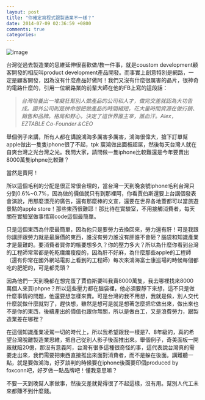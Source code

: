 ```yaml
---
layout: post
title: "你確定寫程式跟製造業不一樣？"
date: 2014-07-09 02:36:59 +0800
comments: true
categories: 
---
```

![image](http://mrshih.github.io/images/what-different-between-programmer-and-manufacturing1.jpg)

台灣從過去製造業的思維延伸很喜歡做/教一件事，就是coustom development顧客開發的相反叫product development產品開發。而事實上創意特別是網路，一定是顧客開發，因為沒有什麼產品好做阿！我們又沒有什麼很厲害的晶片，很神奇的電路什麼的，引用一位網路業的前輩大師在他的FB上寫的這段話：

> *台灣培養出一堆癡狂幫別人做產品的公司和人才，做完交差就認為大功告成。國外公司則是拼命想把做產品的時間縮短，花大量時間資源在做行銷、銷售和品牌。格局和野心，決定了這世界誰主宰，誰血汗。Alex，EZTABLE Co-Founder＆CEO*

舉個例子來講，所有人都在講說鴻海多厲害多厲害，鴻海很偉大，搶下訂單幫apple做出一隻隻iphone很了不起，tpk 宸鴻做出面板超屌，然後每天台灣人就在自爽台灣之光台灣之光。我問大家，請問做一隻iphone比較難還是今年要賣出8000萬隻iphpne比較難？

當然是賣阿！

所以這個毛利的分配是很正常很合理的，當台灣一天到晚哀號iphone毛利台灣只分到0.6%~0.7%，因為做的價值就只有到那裡阿，你看賈伯斯還要上台講個發表會演說，用那麼漂亮的廣告，還有那麼棒的文宣，還要在世界各地蓋都可以當旅遊景點的apple store！那些東西很難耶！那比待在實驗室，不用接觸消費者，每天關在實驗室做事情寫code這個最簡單。

只是這個東西為什麼最簡單，因為他只是要勞力去換回來，勞力還有肝！可是我跟你講肝跟勞力就是最廉價的東西，誰沒有勞力誰沒有肝誰不會砸？腦袋和知識產業才是最難的。要消費者買你的帳要想多久？你的壓力多大？所以為什麼你看到台灣的工程師常常都是乾乾癟癟瘦瘦的，因為肝不好麻，為什麼那些apple的工程師（還有你常在國外網站電影上看到的工程師）每次來鴻海富士康巡場的時候每個都吃的肥肥的，可是都禿頭？

因為他們一天到晚都在想完蛋了賈伯斯要叫我賣8000萬隻，我去哪裡找來8000萬個人來買iphpne？所以這些壓力都在腦袋裡，他必須要靜下來想，這不只是做什麼事情的問題，他還要想怎樣來賣。可是台灣的我不用想，我就是做，別人交代什麼就做什麼就對了，趕快想，雖然是想可是就是想著怎麼把它做出來，做出來也不是你的東西，後續產出的價值也跟你無關，所以是做白工，又是浪費勞力，跟製造業差在哪裡？

在這個知識產業凌駕一切的時代上，所以我希望跟我一樣是7、8年級的，真的希望台灣脫離製造業思維，把自己從別人影子後面推出來。舉個例子，奇美面板一開廠就賠20億，那沒有意義阿，台灣有很多這種很奇怪的事，這代表說台灣真的需要走出來，我們需要把東西直接推出來面對消費者，而不是躲在後面。講難聽一點，就是要做鴻海，好歹談判的時候要在iphone後面要印個produced by foxconn吧，好歹做一點品牌吧！懂我意思嘛？

不要一天到晚幫人家做事，然後交差就覺得很了不起這樣，沒有用。幫別人代工未來都賺不到什麼錢。